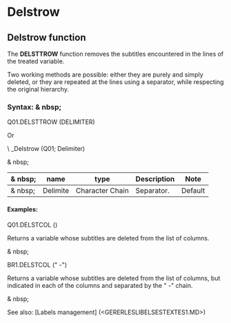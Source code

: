 # Delstrow

## Delstrow function

The **DELSTTROW** function removes the subtitles encountered in the lines of the treated variable.

Two working methods are possible: either they are purely and simply deleted, or they are repeated at the lines using a separator, while respecting the original hierarchy.

### Syntax: & nbsp;

Q01.DELSTTROW (DELIMITER)

Or

\ _Delstrow (Q01; Delimiter)

& nbsp;

| & nbsp; | **name** | **type** | **Description** | **Note** |
| --- | --- | --- | --- | --- |
| & nbsp; | Delimite | Character Chain | Separator. | Default |


#### Examples:

Q01.DELSTCOL ()

Returns a variable whose subtitles are deleted from the list of columns.

& nbsp;

BR1.DELSTCOL (" -")

Returns a variable whose subtitles are deleted from the list of columns, but indicated in each of the columns and separated by the " -" chain.

& nbsp;

See also: [Labels management] (<GERERLESLIBELSESTEXTES1.MD>)